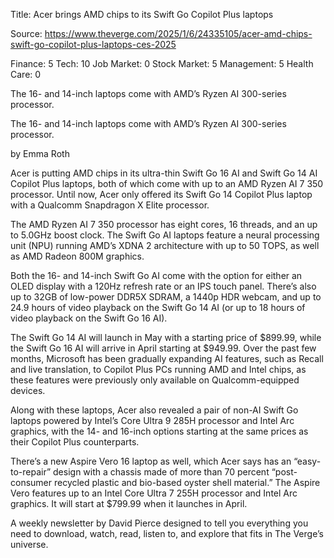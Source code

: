 Title: Acer brings AMD chips to its Swift Go Copilot Plus laptops

Source: https://www.theverge.com/2025/1/6/24335105/acer-amd-chips-swift-go-copilot-plus-laptops-ces-2025

Finance: 5
Tech: 10
Job Market: 0
Stock Market: 5
Management: 5
Health Care: 0

The 16- and 14-inch laptops come with AMD’s Ryzen AI 300-series processor.

The 16- and 14-inch laptops come with AMD’s Ryzen AI 300-series processor.

by  Emma Roth

Acer is putting AMD chips in its ultra-thin Swift Go 16 AI and Swift Go 14 AI Copilot Plus laptops, both of which come with up to an AMD Ryzen AI 7 350 processor. Until now, Acer only offered its Swift Go 14 Copilot Plus laptop with a Qualcomm Snapdragon X Elite processor.

The AMD Ryzen AI 7 350 processor has eight cores, 16 threads, and an up to 5.0GHz boost clock. The Swift Go AI laptops feature a neural processing unit (NPU) running AMD’s XDNA 2 architecture with up to 50 TOPS, as well as AMD Radeon 800M graphics.

Both the 16- and 14-inch Swift Go AI come with the option for either an OLED display with a 120Hz refresh rate or an IPS touch panel. There’s also up to 32GB of low-power DDR5X SDRAM, a 1440p HDR webcam, and up to 24.9 hours of video playback on the Swift Go 14 AI (or up to 18 hours of video playback on the Swift Go 16 AI).

The Swift Go 14 AI will launch in May with a starting price of $899.99, while the Swift Go 16 AI will arrive in April starting at $949.99. Over the past few months, Microsoft has been gradually expanding AI features, such as Recall and live translation, to Copilot Plus PCs running AMD and Intel chips, as these features were previously only available on Qualcomm-equipped devices.

Along with these laptops, Acer also revealed a pair of non-AI Swift Go laptops powered by Intel’s Core Ultra 9 285H processor and Intel Arc graphics, with the 14- and 16-inch options starting at the same prices as their Copilot Plus counterparts.

There’s a new Aspire Vero 16 laptop as well, which Acer says has an “easy-to-repair” design with a chassis made of more than 70 percent “post-consumer recycled plastic and bio-based oyster shell material.” The Aspire Vero features up to an Intel Core Ultra 7 255H processor and Intel Arc graphics. It will start at $799.99 when it launches in April.

A weekly newsletter by David Pierce designed to tell you everything you need to download, watch, read, listen to, and explore that fits in The Verge’s universe.
